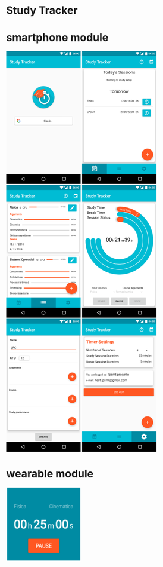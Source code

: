 # Study Tracker

# smartphone module <br>
<img src="shots/1.png" width=200></img>
<img src="shots/2.png" width=200></img>
<img src="shots/3.png" width=200></img> 
<img src="shots/4.png" width=200></img>
<img src="shots/5.png" width=200></img>
<img src="shots/6.png" width=200></img>

# wearable module <br>
<img src="shots/7PNG.PNG" width=200></img>

